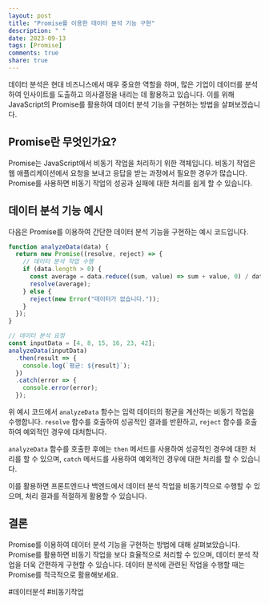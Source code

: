 ```yaml
---
layout: post
title: "Promise를 이용한 데이터 분석 기능 구현"
description: " "
date: 2023-09-13
tags: [Promise]
comments: true
share: true
---
```


데이터 분석은 현대 비즈니스에서 매우 중요한 역할을 하며, 많은 기업이 데이터를 분석하여 인사이트를 도출하고 의사결정을 내리는 데 활용하고 있습니다. 이를 위해 JavaScript의 Promise를 활용하여 데이터 분석 기능을 구현하는 방법을 살펴보겠습니다.

## Promise란 무엇인가요?

Promise는 JavaScript에서 비동기 작업을 처리하기 위한 객체입니다. 비동기 작업은 웹 애플리케이션에서 요청을 보내고 응답을 받는 과정에서 필요한 경우가 많습니다. Promise를 사용하면 비동기 작업의 성공과 실패에 대한 처리를 쉽게 할 수 있습니다.

## 데이터 분석 기능 예시

다음은 Promise를 이용하여 간단한 데이터 분석 기능을 구현하는 예시 코드입니다.

```javascript
function analyzeData(data) {
  return new Promise((resolve, reject) => {
    // 데이터 분석 작업 수행
    if (data.length > 0) {
      const average = data.reduce((sum, value) => sum + value, 0) / data.length;
      resolve(average);
    } else {
      reject(new Error("데이터가 없습니다."));
    }
  });
}

// 데이터 분석 요청
const inputData = [4, 8, 15, 16, 23, 42];
analyzeData(inputData)
  .then(result => {
    console.log(`평균: ${result}`);
  })
  .catch(error => {
    console.error(error);
  });
```

위 예시 코드에서 `analyzeData` 함수는 입력 데이터의 평균을 계산하는 비동기 작업을 수행합니다. `resolve` 함수를 호출하여 성공적인 결과를 반환하고, `reject` 함수를 호출하여 예외적인 경우에 대처합니다.

`analyzeData` 함수를 호출한 후에는 `then` 메서드를 사용하여 성공적인 경우에 대한 처리를 할 수 있으며, `catch` 메서드를 사용하여 예외적인 경우에 대한 처리를 할 수 있습니다.

이를 활용하면 프론트엔드나 백엔드에서 데이터 분석 작업을 비동기적으로 수행할 수 있으며, 처리 결과를 적절하게 활용할 수 있습니다.

## 결론

Promise를 이용하여 데이터 분석 기능을 구현하는 방법에 대해 살펴보았습니다. Promise를 활용하면 비동기 작업을 보다 효율적으로 처리할 수 있으며, 데이터 분석 작업을 더욱 간편하게 구현할 수 있습니다. 데이터 분석에 관련된 작업을 수행할 때는 Promise를 적극적으로 활용해보세요.

#데이터분석 #비동기작업